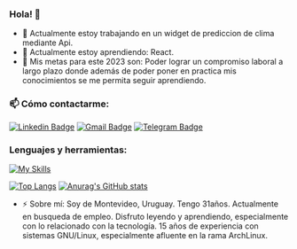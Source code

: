 ### Hola! 👋

- 🔭 Actualmente estoy trabajando en un widget de prediccion de clima mediante Api. 
- 🌱 Actualmente estoy aprendiendo: React.
- 🥅 Mis metas para este 2023 son: Poder lograr un compromiso laboral a largo plazo donde además de poder poner en practica mis conocimientos se me permita seguir aprendiendo.

### 📫 Cómo contactarme:

[![Linkedin Badge](https://img.shields.io/badge/-Santi%20Parra-0072b1?style=flat&logo=Linkedin&logoColor=white)]([www.linkedin.com/in/santiago-iparraguirre](https://www.linkedin.com/in/santiago-iparraguirre-472320265/) "Connect on LinkedIn")
[![Gmail Badge](https://img.shields.io/badge/-saluylib@gmail.com-c14438?style=flat&logo=Gmail&logoColor=white)](mailto:saluylib@gmail.com "Via Email")
[![Telegram Badge](https://img.shields.io/badge/-@Santiparra-0088CC?style=flat&logo=Telegram&logoColor=white)](https://t.me/Santiparra91 "En Telegram")


### Lenguajes y herramientas:
[![My Skills](https://skillicons.dev/icons?i=js,html,css,sass,bootstrap,git,webpack)](https://skillicons.dev)

[![Top Langs](https://github-readme-stats.vercel.app/api/top-langs/?username=Santiparra)](https://github.com/anuraghazra/github-readme-stats)
[![Anurag's GitHub stats](https://github-readme-stats.vercel.app/api?username=Santiparra)](https://github.com/anuraghazra/github-readme-stats)


- ⚡ Sobre mí: Soy de Montevideo, Uruguay. Tengo 31años. Actualmente en busqueda de empleo. Disfruto leyendo y aprendiendo, especialmente con lo relacionado con la tecnología. 15 años de experiencia con sistemas GNU/Linux, especialmente afluente en la rama ArchLinux.
<!--
**Santiparra/Santiparra** is a ✨ _special_ ✨ repository because its `README.md` (this file) appears on your GitHub profile.

Here are some ideas to get you started:

- 🔭 I’m currently working on ...
- 🌱 I’m currently learning ...
- 👯 I’m looking to collaborate on ...
- 🤔 I’m looking for help with ...
- 💬 Ask me about ...
- 📫 How to reach me: ...
- 😄 Pronouns: ...
- ⚡ Fun fact: ...
-->
